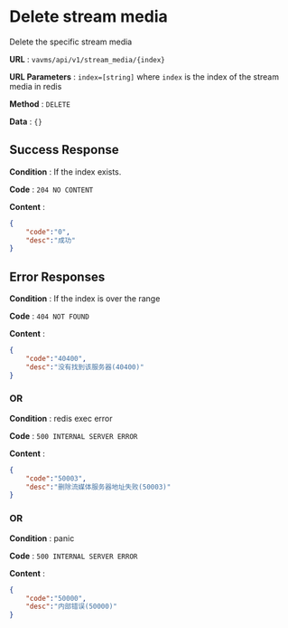 # Delete stream media

Delete the specific stream media

**URL** : `vavms/api/v1/stream_media/{index}`

**URL Parameters** : `index=[string]` where `index` is the index of the stream media in redis

**Method** : `DELETE`

**Data** : `{}`

## Success Response

**Condition** : If the index exists.

**Code** : `204 NO CONTENT`

**Content** : 

```json
{
    "code":"0",
    "desc":"成功"
}
```
## Error Responses

**Condition** : If the index is over the range 

**Code** : `404 NOT FOUND`

**Content** : 

```json
{
    "code":"40400",
    "desc":"没有找到该服务器(40400)"
}
```

### OR

**Condition** : redis exec error

**Code** : `500 INTERNAL SERVER ERROR`

**Content** : 

```json
{
    "code":"50003",
    "desc":"删除流媒体服务器地址失败(50003)"
}
```

### OR

**Condition** : panic

**Code** : `500 INTERNAL SERVER ERROR`

**Content** : 

```json
{
    "code":"50000",
    "desc":"内部错误(50000)"
}
```
